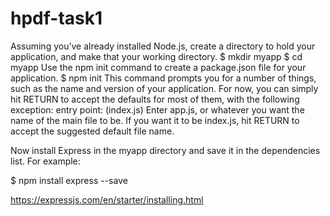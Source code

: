 # hpdf-task1

Assuming you’ve already installed Node.js, create a directory to hold your application, and make that your working directory.
$ mkdir myapp
$ cd myapp
Use the npm init command to create a package.json file for your application. 
$ npm init
This command prompts you for a number of things, such as the name and version of your application. For now, you can simply hit RETURN to accept the defaults for most of them, with the following exception:
entry point: (index.js)
Enter app.js, or whatever you want the name of the main file to be. If you want it to be index.js, hit RETURN to accept the suggested default file name.

Now install Express in the myapp directory and save it in the dependencies list. For example:

$ npm install express --save

https://expressjs.com/en/starter/installing.html
